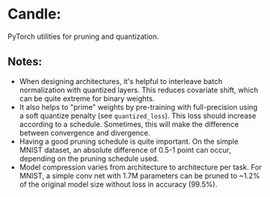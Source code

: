 # Candle: 
PyTorch utilities for pruning and quantization.

## Notes:
- When designing architectures, it's helpful to interleave batch normalization with quantized layers. This reduces covariate shift, which can be quite extreme for binary weights.
- It also helps to "prime" weights by pre-training with full-precision using a soft quantize penalty (see `quantized_loss`). This loss should increase according to a schedule. Sometimes, this will make the difference between convergence and divergence.
- Having a good pruning schedule is quite important. On the simple MNIST dataset, an absolute difference of 0.5-1 point can occur, depending on the pruning schedule used.
- Model compression varies from architecture to architecture per task. For MNIST, a simple conv net with 1.7M parameters can be pruned to ~1.2% of the original model size without loss in accuracy (99.5%).
